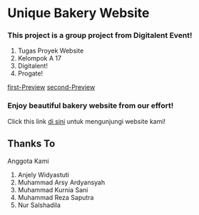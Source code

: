 # Unique Bakery Website
### This project is a group project from Digitalent Event!
1. Tugas Proyek Website 
2. Kelompok A 17
3. Digitalent!
4. Progate!

[first-Preview](https://github.com/MuhammadKurniaSani-me/unique_bakery.github.io/blob/f63834b02fa442bf5433324e49ae01cef6a45dfe/first-preview.png)
[second-Preview](https://github.com/MuhammadKurniaSani-me/unique_bakery.github.io/blob/f63834b02fa442bf5433324e49ae01cef6a45dfe/second-preview.png)

### Enjoy beautiful bakery website from our effort!
Click this link [di sini](https://muhammadkurniasani-me.github.io/unique_bakery.github.io/)
untuk mengunjungi website kami!

## Thanks To 
Anggota Kami
1. Anjely Widyastuti
2. Muhammad Arsy Ardyansyah
3. Muhammad Kurnia Sani
4. Muhammad Reza Saputra
5. Nur Salshadila
